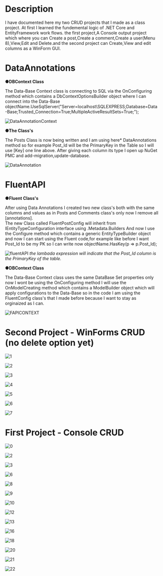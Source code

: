 # Description

I have documented here my two CRUD projects that I made as a class project. At first I learned the fundemental logic of .NET Core and EntityFramework work flows.
the first project,A Console output project which where you can Create a post,Create a comment,Create a user(Menu 8),View,Edit and Delete.and the second project can Create,View and edit columns as a WinForm GUI.

# DataAnnotations
**●DBContext Class**

The Data-Base Context class is connecting to SQL via the OnConfiguring method which contains a DbContextOptionsBuilder object where I can connect into the Data-Base                        
 objectName.UseSqlServer("Server=localhost\\SQLEXPRESS;Database=Data-Base;Trusted_Connection=True;MultipleActiveResultSets=True;");
 
![DataAnnotationContext](https://user-images.githubusercontent.com/80118008/129166374-86b680d9-21c0-491a-800e-a99f6d466dae.PNG)


**●The Class's**

The Posts Class is now being written and I am using here* DataAnnotations method so for example Post_Id will be the PrimaryKey in the Table so I will use [Key] one line above.
After giving each column its type I open up NuGet PMC and add-migration,update-database.

![DataAnnotation](https://user-images.githubusercontent.com/80118008/129145704-fb56d844-1d56-463a-a9d7-128f35469433.PNG)

# FluentAPI 
**●Fluent Class's**

After using Data Annotations I created two new class's both with the same columns and values as in Posts and Comments class's only now I remove all [annotations].        
The new Class called FluentPostConfig will inherit from IEntityTypeConfiguration interface using .Metadata.Builders
And now I use the Configure method which contains a generic EntityTypeBuilder object and now I can start using the Fluent code,for example like before I want Post_Id to be my PK so I can write now objectName.HasKey(p => p.Post_Id);

![fluentAPI](https://user-images.githubusercontent.com/80118008/129149864-727efbbc-db4d-49f5-8dde-4750aec7f814.PNG)
*the lambada expression will indicate that the Post_Id column is the PrimaryKey of the table.*

**●DBContext Class**

The Data-Base Context class uses the same DataBase Set properties only now I wont be using the OnConfiguring method I will use the OnModelCreating method which contains a ModelBuilder object which will apply configurations to the Data-Base so in the code I am using the FluentConfig class's that I made before because I want to stay as orginaized as I can.

![FAPICONTEXT](https://user-images.githubusercontent.com/80118008/129166862-0bccc0bb-502c-44c8-a048-20bca182b013.PNG)


# Second Project - WinForms CRUD (no delete option yet)

![1](https://user-images.githubusercontent.com/80118008/129155592-6a67e2d9-8ff4-4652-bac0-2619f473ee00.PNG)

![2](https://user-images.githubusercontent.com/80118008/129155598-c8baad55-53cf-496f-8bf4-ff1a06eb16c1.PNG)

![3](https://user-images.githubusercontent.com/80118008/129155600-eb0956f2-1d45-49c4-bdc1-4b6ff3396f0b.PNG)

![4](https://user-images.githubusercontent.com/80118008/129155602-7080e842-a995-4ee4-8def-2ff7178cc066.PNG)

![5](https://user-images.githubusercontent.com/80118008/129155604-bdfdcb3f-644f-479c-ac1a-2fb29800440b.png)

![6](https://user-images.githubusercontent.com/80118008/129155605-c9935e72-5ac2-4ccb-9c3b-3f211da630f2.png)

![7](https://user-images.githubusercontent.com/80118008/129155606-2161873e-62b6-4c24-98c1-c030491e46fb.png)

# First Project - Console CRUD

![0](https://user-images.githubusercontent.com/80118008/129153047-22fb2746-8314-462c-9b62-074893aa3f3e.PNG)

![2](https://user-images.githubusercontent.com/80118008/129153049-e288d559-6d50-4cbc-ba5d-0c0c9137cebb.PNG)

![3](https://user-images.githubusercontent.com/80118008/129153051-a4e714df-776d-4092-b603-95d15e7093d2.PNG)

![6](https://user-images.githubusercontent.com/80118008/129153052-2b52ffb8-d898-4f72-ac59-358c0e3274d5.PNG)

![8](https://user-images.githubusercontent.com/80118008/129153055-11791e8d-e40b-425c-8219-7a8f338ac847.PNG)

![9](https://user-images.githubusercontent.com/80118008/129153056-0965d5dd-4251-4746-8f2e-f79ec02959fd.PNG)

![10](https://user-images.githubusercontent.com/80118008/129153058-1117a2a4-2ef9-4bbc-abf6-84dc4467614c.PNG)

![12](https://user-images.githubusercontent.com/80118008/129153060-d115601f-213d-4abe-9246-6ee96e1181f6.PNG)

![13](https://user-images.githubusercontent.com/80118008/129153061-9605a58c-726f-4dcc-80d1-57e7836ac757.PNG)

![16](https://user-images.githubusercontent.com/80118008/129153062-b58735f3-8e73-40ef-9615-e0cd808ae020.PNG)

![18](https://user-images.githubusercontent.com/80118008/129153063-5ecbf1ca-ad12-48de-bf5e-adaca0eafac4.PNG)

![20](https://user-images.githubusercontent.com/80118008/129153064-9a8439a7-8854-4417-80af-bfe36f5d64a4.PNG)

![21](https://user-images.githubusercontent.com/80118008/129153067-4bc0d63e-5079-406b-9e27-44964420cf5a.PNG)

![22](https://user-images.githubusercontent.com/80118008/129153068-e6f05090-017c-4b2d-a260-2cea350a19ea.PNG)
